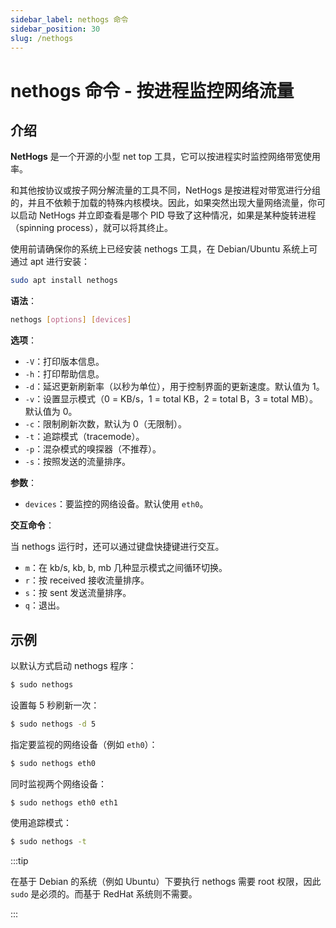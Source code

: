 ```yaml
---
sidebar_label: nethogs 命令
sidebar_position: 30
slug: /nethogs
---
```


# nethogs 命令 - 按进程监控网络流量



## 介绍

**NetHogs** 是一个开源的小型 net top 工具，它可以按进程实时监控网络带宽使用率。

和其他按协议或按子网分解流量的工具不同，NetHogs 是按进程对带宽进行分组的，并且不依赖于加载的特殊内核模块。因此，如果突然出现大量网络流量，你可以启动 NetHogs 并立即查看是哪个 PID 导致了这种情况，如果是某种旋转进程（spinning process），就可以将其终止。

使用前请确保你的系统上已经安装 nethogs 工具，在 Debian/Ubuntu 系统上可通过 apt 进行安装：

```bash
sudo apt install nethogs
```

**语法**：

```bash
nethogs [options] [devices]
```

**选项**：

- `-V`：打印版本信息。
- `-h`：打印帮助信息。
- `-d`：延迟更新刷新率（以秒为单位），用于控制界面的更新速度。默认值为 1。
- `-v`：设置显示模式（0 = KB/s，1 = total KB，2 = total B，3 = total MB）。默认值为 0。
- `-c`：限制刷新次数，默认为 0（无限制）。
- `-t`：追踪模式（tracemode）。
- `-p`：混杂模式的嗅探器（不推荐）。
- `-s`：按照发送的流量排序。

**参数**：

- `devices`：要监控的网络设备。默认使用 `eth0`。

**交互命令**：

当 nethogs 运行时，还可以通过键盘快捷键进行交互。

- `m`：在 kb/s, kb, b, mb 几种显示模式之间循环切换。
- `r`：按 received 接收流量排序。
- `s`：按 sent 发送流量排序。
- `q`：退出。



## 示例

以默认方式启动 nethogs 程序：

```bash
$ sudo nethogs
```

设置每 5 秒刷新一次：

```bash
$ sudo nethogs -d 5 
```

指定要监视的网络设备（例如 `eth0`）：

```bash
$ sudo nethogs eth0
```

同时监视两个网络设备：

```bash
$ sudo nethogs eth0 eth1
```

使用追踪模式：

```bash
$ sudo nethogs -t 
```

:::tip

在基于 Debian 的系统（例如 Ubuntu）下要执行 nethogs 需要 root 权限，因此 `sudo` 是必须的。而基于 RedHat 系统则不需要。

:::
